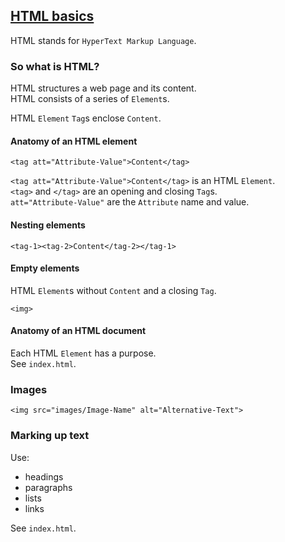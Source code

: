 ## [HTML basics](https://developer.mozilla.org/en-US/docs/Learn/Getting_started_with_the_web/HTML_basics)

HTML stands for `HyperText Markup Language`.  

### So what is HTML?

HTML structures a web page and its content.  
HTML consists of a series of `Element`s.  

HTML `Element` `Tag`s enclose `Content`.  

#### Anatomy of an HTML element

```
<tag att="Attribute-Value">Content</tag>
```

`<tag att="Attribute-Value">Content</tag>` is an HTML `Element`.  
`<tag>` and `</tag>` are an opening and closing `Tag`s.  
`att="Attribute-Value"` are the `Attribute` name and value.  

#### Nesting elements

```
<tag-1><tag-2>Content</tag-2></tag-1>
```

#### Empty elements

HTML `Element`s without `Content` and a closing `Tag`.  

```
<img>
```

#### Anatomy of an HTML document

Each HTML `Element` has a purpose.  
See `index.html`.  

### Images

```
<img src="images/Image-Name" alt="Alternative-Text">
```

### Marking up text

Use:
* headings
* paragraphs
* lists
* links

See `index.html`.  
